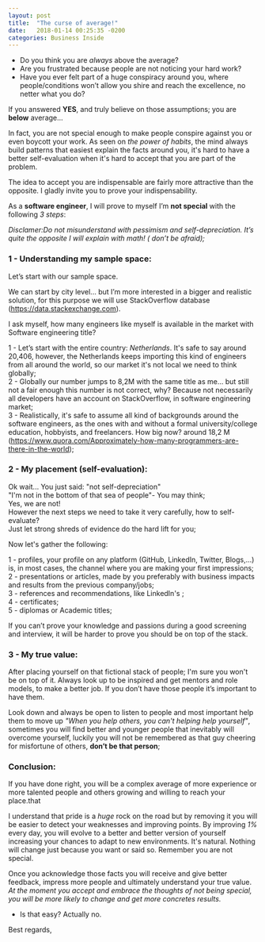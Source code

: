```yaml
---
layout: post
title:  "The curse of average!"
date:   2018-01-14 00:25:35 -0200
categories: Business Inside
---
```


 - Do you think you are *always* above the average?
 - Are you frustrated because people are not noticing your hard work?
 - Have you ever felt part of a huge conspiracy around you, where people/conditions won’t allow you shire and reach the excellence, no netter what you do?
 
If you answered **YES**, and truly believe on those assumptions; you are **below** average... 

   In fact, you are not special enough to make people conspire against you or even boycott your work.  As seen on *the power of habits*, the mind always build patterns that easiest explain the facts around you, it's hard to have a better self-evaluation when it's hard to accept that you are part of the problem.
   
   The idea to accept you are indispensable are fairly more attractive than the opposite. I gladly invite you to prove your indispensability.
   
   As a **software engineer**, I will prove to myself I’m **not special** with the following *3 steps*:<br/> 

*Disclamer:Do not misunderstand with pessimism and self-depreciation. It’s quite the opposite I will explain with math! ( don’t be afraid);*

### 1 - Understanding my sample space:

Let’s start with our sample space. 

  We can start by city level... but I’m more interested in a bigger and realistic solution, for this purpose we will use StackOverflow database (https://data.stackexchange.com). 
  
  I ask myself, how many engineers like myself is available in the market with Software engineering title?
  
  1 - Let’s start with the entire country: *Netherlands*.  It's safe to say around 20,406, however, the Netherlands keeps importing this kind of engineers from all around the world, so our market it's not local we need to think globally;<br/>
  2 - Globally our number jumps to 8,2M with the same title as me... but still not a fair enough this number is not correct, why? Because not necessarily all developers have an account on StackOverflow, in software engineering market;<br/>
  3 - Realistically, it's safe to assume all kind of backgrounds around the software engineers, as the ones with and without a formal university/college education, hobbyists, and freelancers. How big now? around 18,2 M (https://www.quora.com/Approximately-how-many-programmers-are-there-in-the-world);<br/>
  
### 2 - My placement (self-evaluation):

   Ok wait... You just said: "not self-depreciation" <br/>
                             "I'm not in the bottom of that sea of people"- You may think; <br/>
   Yes, we are not!<br/>
   However the next steps we need to take it very carefully, how to self-evaluate?<br>
   Just let strong shreds of evidence do the hard lift for you;<br/>
   
Now let's gather the following:

  1 - profiles, your profile on any platform (GitHub, LinkedIn, Twitter, Blogs,...) is, in most cases, the channel where you are making your first impressions;<br/>
  2 - presentations or articles, made by you preferably with business impacts and results from the previous company/jobs;<br/>
	3 - references and recommendations, like LinkedIn's ;<br/>
	4 - certificates;<br/>
	5 - diplomas or Academic titles;<br/>
  
  If you can’t prove your knowledge and passions during a good screening and interview, it will be harder to prove you should be on top of the stack. <br/>

### 3 - My true value:

After placing yourself on that fictional stack of people; I'm sure you won't be on top of it. Always look up to be inspired and get mentors and role models, to make a better job. If you don’t have those people it’s important to have them. 

  Look down and always be open to listen to people and most important help them to move up *"When you help others, you can't helping help yourself"*, sometimes you will find better and younger people that inevitably will overcome yourself, luckily you will not be remembered as that guy cheering for misfortune of others, **don’t be that person**;

### Conclusion:

If you have done right, you will be a complex average of more experience or more talented people and others growing and willing to reach your place.that

   I understand that pride is a *huge* rock on the road but by removing it you will be easier to detect your weaknesses and improving points. By improving *1%* every day, you will evolve to a better and better version of yourself increasing your chances to adapt to new environments. It's natural. Nothing will change just because you want or said so. Remember you are not special. 

   Once you acknowledge those facts you will receive and give better feedback, impress more people and ultimately understand your true value. 
  *At the moment you accept and embrace the thoughts of not being special, you will be more likely to change and get more concretes results.*
  
- Is that easy? Actually no. 

Best regards,
